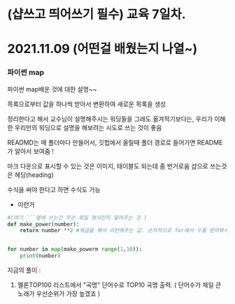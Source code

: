 # (샵쓰고 띄어쓰기 필수) 교육 7일차. 
# 2021.11.09 (어떤걸 배웠는지 나열~)

### 파이썬 map 
파이썬 map배운 것에 대한 설명~~


목록으로부터 값을 하나씩 받아서 변환하여
새로운 목록을 생성

정리한다고 해서 교수님이 설명해주시는 워딩들을 그래도 옮겨적기보다는,
우리가 이해한 우리만의 워딩으로 설명을 해보려는 시도로 쓰는 것이 좋음 

READMD는 매 폴더마다 만들어서,
깃헙에서 올릴때 폴더 경로로 들어가면 README가 알아서 보여줌 ! 

마크 다운으로 표시할 수 있는 것은 이미지, 테이블도 되는데 좀 번거로움
샵으로 쓰는것은 헤딩(heading)

수식을 써야 한다고 하면 수식도 가능
+ 이런거 



```python 
#(여기 ```옆에 쓰는건 무슨 파일 형식인지 알려주는 것 )
def make_power(number):
    return number **2 #제곱을 해서 리턴해주는 값. 순차적으로 for에서 수를 받아와서 리턴해주는 것 


for number in map(make_powerm range(1,10)):
    print(number)


``` 

지금의 풀이 :
1. 멜론TOP100 리스트에서 "곡명" 단어수로 TOP10 곡명 출력.
( 단어수가 제일 큰 노래가 우선순위가 가장 높겠죠 )



